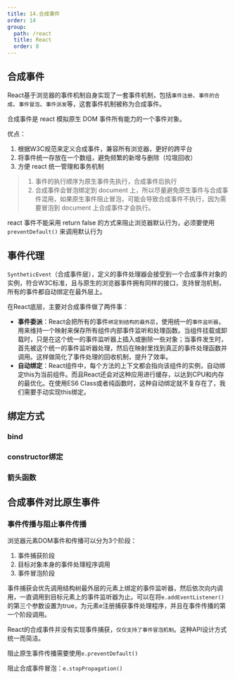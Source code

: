 ```yaml
---
title: 14.合成事件
order: 14
group:
  path: /react
  title: React
  order: 8
---
```

## 合成事件
React基于浏览器的事件机制自身实现了一套事件机制，包括`事件注册`、`事件的合成`、`事件冒泡`、`事件派发`等，这套事件机制被称为合成事件。

合成事件是 react 模拟原生 DOM 事件所有能力的一个事件对象。

优点：
1. 根据W3C规范来定义合成事件，兼容所有浏览器，更好的跨平台
2. 将事件统一存放在一个数组，避免频繁的新增与删除（垃圾回收）
3. 方便 react 统一管理和事务机制

> 1. 事件的执行顺序为原生事件先执行，合成事件后执行
> 2. 合成事件会冒泡绑定到 document 上，所以尽量避免原生事件与合成事件混用，如果原生事件阻止冒泡，可能会导致合成事件不执行，因为需要冒泡到 document 上合成事件才会执行。

react 事件不能采用 return false 的方式来阻止浏览器默认行为，必须要使用 `preventDefault()` 来调用默认行为



## 事件代理
`SyntheticEvent`（合成事件层），定义的事件处理器会接受到一个合成事件对象的实例，符合W3C标准，且与原生的浏览器事件拥有同样的接口，支持冒泡机制，所有的事件都自动绑定在最外层上。

在React底层，主要对合成事件做了两件事：
* **事件委派**：React会把所有的事件`绑定到结构的最外层`，使用统一的`事件监听器`，用来维持一个映射来保存所有组件内部事件监听和处理函数。当组件挂载或卸载时，只是在这个统一的事件监听器上插入或删除一些对象；当事件发生时，首先被这个统一的事件监听器处理，然后在映射里找到真正的事件处理函数并调用。这样做简化了事件处理的回收机制，提升了效率。
*  **自动绑定**：React组件中，每个方法的上下文都会指向该组件的实例，自动绑定this为当前组件。而且React还会对这种应用进行缓存，以达到CPU和内存的最优化。在使用ES6 Class或者纯函数时，这种自动绑定就不复存在了，我们需要手动实现this绑定。

## 绑定方式
### bind
### constructor绑定
### 箭头函数

## 合成事件对比原生事件
### 事件传播与阻止事件传播
浏览器元素DOM事件和传播可以分为3个阶段：
1. 事件捕获阶段
2. 目标对象本身的事件处理程序调用
3. 事件冒泡阶段

事件捕获会优先调用结构树最外层的元素上绑定的事件监听器，然后依次向内调用，一直调用到目标元素上的事件监听器为止。可以在将`e.addEventListener()`的第三个参数设置为true，为元素e注册捕获事件处理程序，并且在事件传播的第一个阶段调用。

React的合成事件并没有实现事件捕获，`仅仅支持了事件冒泡机制`。这种API设计方式统一而简洁。

阻止原生事件传播需要使用`e.preventDefault()`

阻止合成事件冒泡：`e.stopPropagation()`



